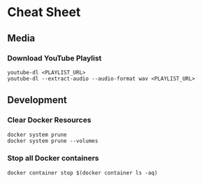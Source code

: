 # Cheat Sheet

## Media

### Download YouTube Playlist

```
youtube-dl <PLAYLIST_URL>
youtube-dl --extract-audio --audio-format wav <PLAYLIST_URL>
```

## Development

### Clear Docker Resources

```
docker system prune
docker system prune --volumes
```

### Stop all Docker containers

```
docker container stop $(docker container ls -aq)
```
